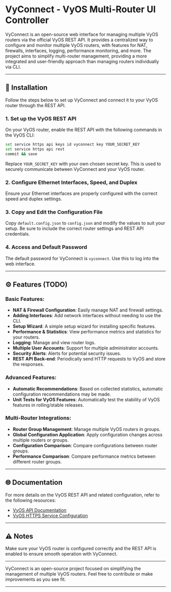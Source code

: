 # VyConnect - VyOS Multi-Router UI Controller

VyConnect is an open-source web interface for managing multiple VyOS routers via the official VyOS REST API. It provides a centralized way to configure and monitor multiple VyOS routers, with features for NAT, firewalls, interfaces, logging, performance monitoring, and more. The project aims to simplify multi-router management, providing a more integrated and user-friendly approach than managing routers individually via CLI.

---

## 🚀 Installation

Follow the steps below to set up VyConnect and connect it to your VyOS router through the REST API.

### 1. **Set up the VyOS REST API**

On your VyOS router, enable the REST API with the following commands in the VyOS CLI:

```bash
set service https api keys id vyconnect key YOUR_SECRET_KEY
set service https api rest
commit && save
```

Replace `YOUR_SECRET_KEY` with your own chosen secret key. This is used to securely communicate between VyConnect and your VyOS router.

### 2. **Configure Ethernet Interfaces, Speed, and Duplex**

Ensure your Ethernet interfaces are properly configured with the correct speed and duplex settings.

### 3. **Copy and Edit the Configuration File**

Copy `default.config.json` to `config.json` and modify the values to suit your setup. Be sure to include the correct router settings and REST API credentials.

### 4. **Access and Default Password**

The default password for VyConnect is `vyconnect`. Use this to log into the web interface.

---

## ⚙️ Features (TODO)

### Basic Features:
- **NAT & Firewall Configuration**: Easily manage NAT and firewall settings.
- **Adding Interfaces**: Add network interfaces without needing to use the CLI.
- **Setup Wizard**: A simple setup wizard for installing specific features.
- **Performance & Statistics**: View performance metrics and statistics for your routers.
- **Logging**: Manage and view router logs.
- **Multiple User Accounts**: Support for multiple administrator accounts.
- **Security Alerts**: Alerts for potential security issues.
- **REST API Back-end**: Periodically send HTTP requests to VyOS and store the responses.

### Advanced Features:
- **Automatic Recommendations**: Based on collected statistics, automatic configuration recommendations may be made.
- **Unit Tests for VyOS Features**: Automatically test the stability of VyOS features in rolling/stable releases.

### Multi-Router Integrations:
- **Router Group Management**: Manage multiple VyOS routers in groups.
- **Global Configuration Application**: Apply configuration changes across multiple routers or groups.
- **Configuration Comparison**: Compare configurations between router groups.
- **Performance Comparison**: Compare performance metrics between different router groups.

---

## 🌐 Documentation

For more details on the VyOS REST API and related configuration, refer to the following resources:

- [VyOS API Documentation](https://docs.vyos.io/en/latest/automation/vyos-api.html)
- [VyOS HTTPS Service Configuration](https://docs.vyos.io/en/latest/configuration/service/https.html)

---

## ⚠️ Notes

Make sure your VyOS router is configured correctly and the REST API is enabled to ensure smooth operation with VyConnect.

---

VyConnect is an open-source project focused on simplifying the management of multiple VyOS routers. Feel free to contribute or make improvements as you see fit.

---
